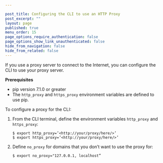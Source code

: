 ```yaml
---

post_title: Configuring the CLI to use an HTTP Proxy
post_excerpt: ""
layout: page
published: true
menu_order: 15
page_options_require_authentication: false
page_options_show_link_unauthenticated: false
hide_from_navigation: false
hide_from_related: false
---
```

If you use a proxy server to connect to the Internet, you can configure the CLI to use your proxy server.

**Prerequisites**

*   pip version 7.1.0 or greater
*   The `http_proxy` and `https_proxy` environment variables are defined to use pip.

To configure a proxy for the CLI:

1.  From the CLI terminal, define the environment variables `http_proxy` and `https_proxy`:

        $ export http_proxy=’<http://your/proxy/here/>’
        $ export https_proxy=’<http://your/proxy/here/>’


2.  Define `no_proxy` for domains that you don’t want to use the proxy for:

        $ export no_proxy="127.0.0.1, localhost”